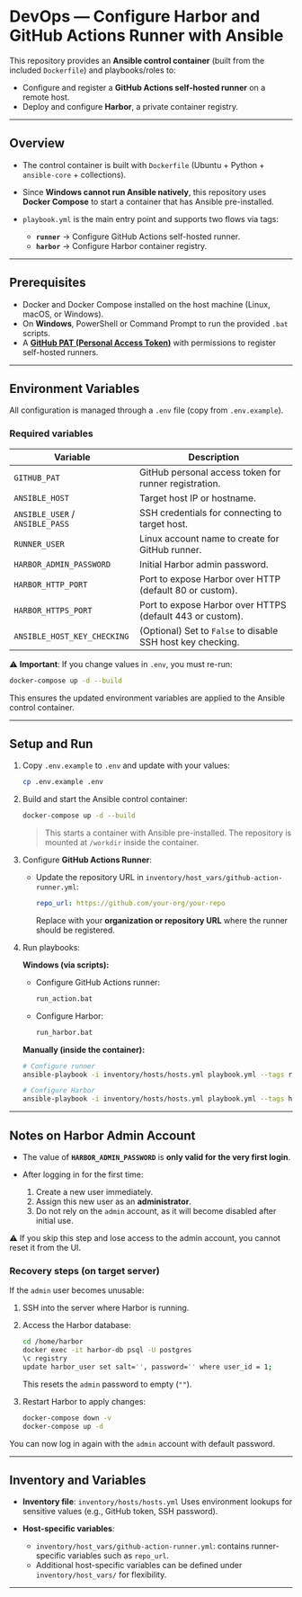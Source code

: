 # DevOps — Configure Harbor and GitHub Actions Runner with Ansible

This repository provides an **Ansible control container** (built from the included `Dockerfile`) and playbooks/roles to:

* Configure and register a **GitHub Actions self-hosted runner** on a remote host.
* Deploy and configure **Harbor**, a private container registry.

---

## Overview

* The control container is built with `Dockerfile` (Ubuntu + Python + `ansible-core` + collections).
* Since **Windows cannot run Ansible natively**, this repository uses **Docker Compose** to start a container that has Ansible pre-installed.
* `playbook.yml` is the main entry point and supports two flows via tags:

  * **`runner`** → Configure GitHub Actions self-hosted runner.
  * **`harbor`** → Configure Harbor container registry.

---

## Prerequisites

* Docker and Docker Compose installed on the host machine (Linux, macOS, or Windows).
* On **Windows**, PowerShell or Command Prompt to run the provided `.bat` scripts.
* A [**GitHub PAT (Personal Access Token)**](https://github.com/settings/personal-access-tokens) with permissions to register self-hosted runners.

---

## Environment Variables

All configuration is managed through a `.env` file (copy from `.env.example`).

### Required variables

| Variable                        | Description                                                 |
| ------------------------------- | ----------------------------------------------------------- |
| `GITHUB_PAT`                    | GitHub personal access token for runner registration.       |
| `ANSIBLE_HOST`                  | Target host IP or hostname.                                 |
| `ANSIBLE_USER` / `ANSIBLE_PASS` | SSH credentials for connecting to target host.              |
| `RUNNER_USER`                   | Linux account name to create for GitHub runner.             |
| `HARBOR_ADMIN_PASSWORD`         | Initial Harbor admin password.                              |
| `HARBOR_HTTP_PORT`              | Port to expose Harbor over HTTP (default 80 or custom).     |
| `HARBOR_HTTPS_PORT`             | Port to expose Harbor over HTTPS (default 443 or custom).   |
| `ANSIBLE_HOST_KEY_CHECKING`     | (Optional) Set to `False` to disable SSH host key checking. |

⚠️ **Important**: If you change values in `.env`, you must re-run:

```bash
docker-compose up -d --build
```

This ensures the updated environment variables are applied to the Ansible control container.

---

## Setup and Run

1. Copy `.env.example` to `.env` and update with your values:

   ```bash
   cp .env.example .env
   ```

2. Build and start the Ansible control container:

   ```bash
   docker-compose up -d --build
   ```

   > This starts a container with Ansible pre-installed. The repository is mounted at `/workdir` inside the container.

3. Configure **GitHub Actions Runner**:

   * Update the repository URL in `inventory/host_vars/github-action-runner.yml`:

     ```yaml
     repo_url: https://github.com/your-org/your-repo
     ```

     Replace with your **organization or repository URL** where the runner should be registered.

4. Run playbooks:

   **Windows (via scripts):**

   * Configure GitHub Actions runner:

     ```bash
     run_action.bat
     ```
   * Configure Harbor:

     ```bash
     run_harbor.bat
     ```

   **Manually (inside the container):**

   ```bash
   # Configure runner
   ansible-playbook -i inventory/hosts/hosts.yml playbook.yml --tags runner

   # Configure Harbor
   ansible-playbook -i inventory/hosts/hosts.yml playbook.yml --tags harbor
   ```

---



## Notes on Harbor Admin Account

* The value of **`HARBOR_ADMIN_PASSWORD`** is **only valid for the very first login**.
* After logging in for the first time:

  1. Create a new user immediately.
  2. Assign this new user as an **administrator**.
  3. Do not rely on the `admin` account, as it will become disabled after initial use.

⚠️ If you skip this step and lose access to the admin account, you cannot reset it from the UI.

### Recovery steps (on target server)

If the `admin` user becomes unusable:

1. SSH into the server where Harbor is running.

2. Access the Harbor database:

   ```bash
   cd /home/harbor
   docker exec -it harbor-db psql -U postgres
   \c registry
   update harbor_user set salt='', password='' where user_id = 1;
   ```

   This resets the `admin` password to empty (`""`).

3. Restart Harbor to apply changes:

   ```bash
   docker-compose down -v
   docker-compose up -d
   ```

You can now log in again with the `admin` account with default password.

---

## Inventory and Variables

* **Inventory file**: `inventory/hosts/hosts.yml`
  Uses environment lookups for sensitive values (e.g., GitHub token, SSH password).

* **Host-specific variables**:

  * `inventory/host_vars/github-action-runner.yml`: contains runner-specific variables such as `repo_url`.
  * Additional host-specific variables can be defined under `inventory/host_vars/` for flexibility.

---
